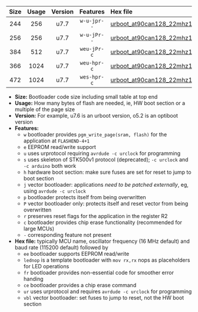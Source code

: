 |Size|Usage|Version|Features|Hex file|
|:-:|:-:|:-:|:-:|:--|
|244|256|u7.7|`w-u-jpr--`|[urboot_at90can128_22mhz1184_19200bps_lednop_ur_vbl.hex](https://raw.githubusercontent.com/stefanrueger/urboot.hex/main/mcus/at90can128/fcpu_22mhz1184/19200_bps/urboot_at90can128_22mhz1184_19200bps_lednop_ur_vbl.hex)|
|256|256|u7.7|`w-u-jPr--`|[urboot_at90can128_22mhz1184_19200bps_ur_vbl.hex](https://raw.githubusercontent.com/stefanrueger/urboot.hex/main/mcus/at90can128/fcpu_22mhz1184/19200_bps/urboot_at90can128_22mhz1184_19200bps_ur_vbl.hex)|
|384|512|u7.7|`weu-jPr-c`|[urboot_at90can128_22mhz1184_19200bps_ee_lednop_fr_ce_ur_vbl.hex](https://raw.githubusercontent.com/stefanrueger/urboot.hex/main/mcus/at90can128/fcpu_22mhz1184/19200_bps/urboot_at90can128_22mhz1184_19200bps_ee_lednop_fr_ce_ur_vbl.hex)|
|366|1024|u7.7|`weu-hpr-c`|[urboot_at90can128_22mhz1184_19200bps_ee_lednop_fr_ce_ur.hex](https://raw.githubusercontent.com/stefanrueger/urboot.hex/main/mcus/at90can128/fcpu_22mhz1184/19200_bps/urboot_at90can128_22mhz1184_19200bps_ee_lednop_fr_ce_ur.hex)|
|472|1024|u7.7|`wes-hpr-c`|[urboot_at90can128_22mhz1184_19200bps_ee_lednop_fr_ce.hex](https://raw.githubusercontent.com/stefanrueger/urboot.hex/main/mcus/at90can128/fcpu_22mhz1184/19200_bps/urboot_at90can128_22mhz1184_19200bps_ee_lednop_fr_ce.hex)|

- **Size:** Bootloader code size including small table at top end
- **Usage:** How many bytes of flash are needed, ie, HW boot section or a multiple of the page size
- **Version:** For example, u7.6 is an urboot version, o5.2 is an optiboot version
- **Features:**
  + `w` bootloader provides `pgm_write_page(sram, flash)` for the application at `FLASHEND-4+1`
  + `e` EEPROM read/write support
  + `u` uses urprotocol requiring `avrdude -c urclock` for programming
  + `s` uses skeleton of STK500v1 protocol (deprecated); `-c urclock` and `-c arduino` both work
  + `h` hardware boot section: make sure fuses are set for reset to jump to boot section
  + `j` vector bootloader: applications *need to be patched externally*, eg, using `avrdude -c urclock`
  + `p` bootloader protects itself from being overwritten
  + `P` vector bootloader only: protects itself and reset vector from being overwritten
  + `r` preserves reset flags for the application in the register R2
  + `c` bootloader provides chip erase functionality (recommended for large MCUs)
  + `-` corresponding feature not present
- **Hex file:** typically MCU name, oscillator frequency (16 MHz default) and baud rate (115200 default) followed by
  + `ee` bootloader supports EEPROM read/write
  + `lednop` is a template bootloader with `mov rx,rx` nops as placeholders for LED operations
  + `fr` bootloader provides non-essential code for smoother error handing
  + `ce` bootloader provides a chip erase command
  + `ur` uses urprotocol and requires `avrdude -c urclock` for programming
  + `vbl` vector bootloader: set fuses to jump to reset, not the HW boot section
